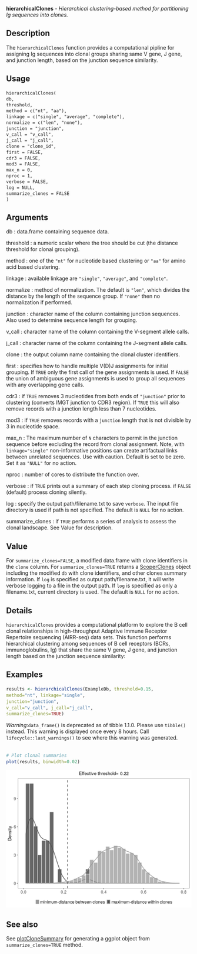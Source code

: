 **hierarchicalClones** - *Hierarchical clustering-based method for partitioning Ig sequences into clones.*

Description
--------------------

The `hierarchicalClones` function provides a computational pipline for assigning Ig 
sequences into clonal groups sharing same V gene, J gene, and junction length, based on the 
junction sequence similarity.


Usage
--------------------
```
hierarchicalClones(
db,
threshold,
method = c("nt", "aa"),
linkage = c("single", "average", "complete"),
normalize = c("len", "none"),
junction = "junction",
v_call = "v_call",
j_call = "j_call",
clone = "clone_id",
first = FALSE,
cdr3 = FALSE,
mod3 = FALSE,
max_n = 0,
nproc = 1,
verbose = FALSE,
log = NULL,
summarize_clones = FALSE
)
```

Arguments
-------------------

db
:   data.frame containing sequence data.

threshold
:   a numeric scalar where the tree should be cut (the distance threshold for clonal grouping).

method
:   one of the `"nt"` for nucleotide based clustering or 
`"aa"` for amino acid based clustering.

linkage
:   available linkage are `"single"`, `"average"`, and `"complete"`.

normalize
:   method of normalization. The default is `"len"`, which divides the distance by the length 
of the sequence group. If `"none"` then no normalization if performed.

junction
:   character name of the column containing junction sequences.
Also used to determine sequence length for grouping.

v_call
:   character name of the column containing the V-segment allele calls.

j_call
:   character name of the column containing the J-segment allele calls.

clone
:   the output column name containing the clonal cluster identifiers.

first
:   specifies how to handle multiple V(D)J assignments for initial grouping. 
If `TRUE` only the first call of the gene assignments is used. 
If `FALSE` the union of ambiguous gene assignments is used to 
group all sequences with any overlapping gene calls.

cdr3
:   if `TRUE` removes 3 nucleotides from both ends of `"junction"` 
prior to clustering (converts IMGT junction to CDR3 region). 
If `TRUE` this will also remove records with a junction length 
less than 7 nucleotides.

mod3
:   if `TRUE` removes records with a `junction` length that is not divisible by 
3 in nucleotide space.

max_n
:   The maximum number of `N` characters to permit in the junction sequence 
before excluding the record from clonal assignment. Note, with 
`linkage="single"` non-informative positions can create artifactual 
links between unrelated sequences. Use with caution. 
Default is set to be zero. Set it as `"NULL"` for no action.

nproc
:   number of cores to distribute the function over.

verbose
:   if `TRUE` prints out a summary of each step cloning process.
if `FALSE` (default) process cloning silently.

log
:   specify the output path/filename.txt to save `verbose`. 
The input file directory is used if path is not specified.
The default is `NULL` for no action.

summarize_clones
:   if `TRUE` performs a series of analysis to assess the clonal landscape.
See Value for description.




Value
-------------------

For `summarize_clones=FALSE`, a modified data.frame with clone identifiers in the `clone` column. 
For `summarize_clones=TRUE` returns a [ScoperClones](ScoperClones-class.md) object including the modified `db` 
with clone identifiers, and other clones summary information.
If `log` is specified as output path/filename.txt, it will write verbose logging to a file in the output path. 
If `log` is specified as only a filename.txt, current directory is used. The default is `NULL` for no action.


Details
-------------------

`hierarchicalClones` provides a computational platform to explore the B cell clonal 
relationships in high-throughput Adaptive Immune Receptor Repertoire sequencing (AIRR-seq) 
data sets. This function performs hierarchical clustering among sequences of B cell receptors 
(BCRs, immunoglobulins, Ig) that share the same V gene, J gene, and junction length 
based on the junction sequence similarity:



Examples
-------------------

```R
results <- hierarchicalClones(ExampleDb, threshold=0.15,
method="nt", linkage="single",
junction="junction", 
v_call="v_call", j_call="j_call", 
summarize_clones=TRUE)

```

*Warning*:`data_frame()` is deprecated as of tibble 1.1.0.
Please use `tibble()` instead.
This warning is displayed once every 8 hours.
Call `lifecycle::last_warnings()` to see where this warning was generated.
```R

# Plot clonal summaries 
plot(results, binwidth=0.02)
```

![4](hierarchicalClones-4.png)


See also
-------------------

See [plotCloneSummary](plotCloneSummary.md) for generating a ggplot object from `summarize_clones=TRUE`
method.






